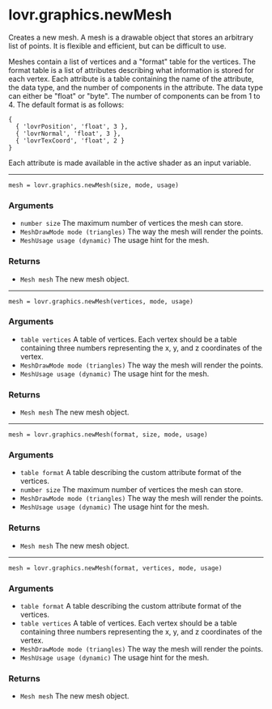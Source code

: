 <!--
category: reference
-->

lovr.graphics.newMesh
===

Creates a new mesh.  A mesh is a drawable object that stores an arbitrary list of points.  It
is flexible and efficient, but can be difficult to use.

Meshes contain a list of vertices and a "format" table for the vertices.  The format table is a
list of attributes describing what information is stored for each vertex.  Each attribute is a table
containing the name of the attribute, the data type, and the number of components in the attribute.
The data type can either be "float" or "byte".  The number of components can be from 1 to 4.  The
default format is as follows:

    {
      { 'lovrPosition', 'float', 3 },
      { 'lovrNormal', 'float', 3 },
      { 'lovrTexCoord', 'float', 2 }
    }

Each attribute is made available in the active shader as an input variable.

---

    mesh = lovr.graphics.newMesh(size, mode, usage)

### Arguments

- `number size` The maximum number of vertices the mesh can store.
- `MeshDrawMode mode (triangles)` The way the mesh will render the points.
- `MeshUsage usage (dynamic)` The usage hint for the mesh.

### Returns

- `Mesh mesh` The new mesh object.

---

    mesh = lovr.graphics.newMesh(vertices, mode, usage)

### Arguments

- `table vertices` A table of vertices.  Each vertex should be a table containing three numbers
  representing the x, y, and z coordinates of the vertex.
- `MeshDrawMode mode (triangles)` The way the mesh will render the points.
- `MeshUsage usage (dynamic)` The usage hint for the mesh.

### Returns

- `Mesh mesh` The new mesh object.

---

    mesh = lovr.graphics.newMesh(format, size, mode, usage)

### Arguments

- `table format` A table describing the custom attribute format of the vertices.
- `number size` The maximum number of vertices the mesh can store.
- `MeshDrawMode mode (triangles)` The way the mesh will render the points.
- `MeshUsage usage (dynamic)` The usage hint for the mesh.

### Returns

- `Mesh mesh` The new mesh object.

---

    mesh = lovr.graphics.newMesh(format, vertices, mode, usage)

### Arguments

- `table format` A table describing the custom attribute format of the vertices.
- `table vertices` A table of vertices.  Each vertex should be a table containing three numbers
  representing the x, y, and z coordinates of the vertex.
- `MeshDrawMode mode (triangles)` The way the mesh will render the points.
- `MeshUsage usage (dynamic)` The usage hint for the mesh.

### Returns

- `Mesh mesh` The new mesh object.
